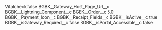 <?xml version="1.0" encoding="UTF-8"?>
<CustomMetadata xmlns="http://soap.sforce.com/2006/04/metadata" xmlns:xsi="http://www.w3.org/2001/XMLSchema-instance" xmlns:xsd="http://www.w3.org/2001/XMLSchema">
    <label>Vitalcheck</label>
    <protected>false</protected>
    <values>
        <field>BGBK__Gateway_Host_Page_Url__c</field>
        <value xsi:nil="true"/>
    </values>
    <values>
        <field>BGBK__Lightning_Component__c</field>
        <value xsi:nil="true"/>
    </values>
    <values>
        <field>BGBK__Order__c</field>
        <value xsi:type="xsd:double">5.0</value>
    </values>
    <values>
        <field>BGBK__Payment_Icon__c</field>
        <value xsi:nil="true"/>
    </values>
    <values>
        <field>BGBK__Receipt_Fields__c</field>
        <value xsi:nil="true"/>
    </values>
    <values>
        <field>BGBK__isActive__c</field>
        <value xsi:type="xsd:boolean">true</value>
    </values>
    <values>
        <field>BGBK__isGateway_Required__c</field>
        <value xsi:type="xsd:boolean">false</value>
    </values>
    <values>
        <field>BGBK__isPortal_Accessible__c</field>
        <value xsi:type="xsd:boolean">false</value>
    </values>
</CustomMetadata>

